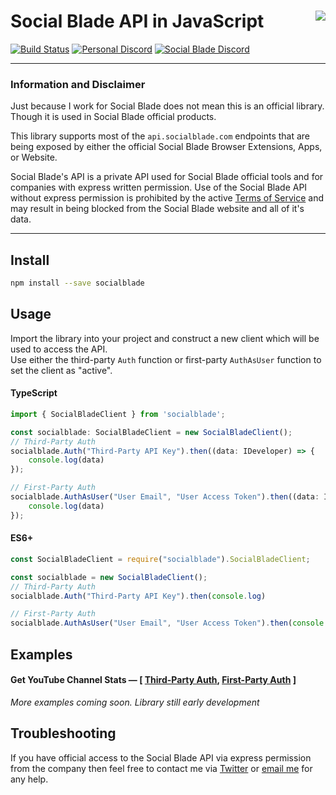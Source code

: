 # Social Blade API in JavaScript [<img align="right" src="https://cdn.tcole.me/socialblade-small.png">](https://github.com/TimothyCole/socialblade-js)

[![Build Status](https://travis-ci.com/TimothyCole/socialblade-js.svg?branch=master)](https://travis-ci.com/TimothyCole/socialblade-js)
[![Personal Discord](https://img.shields.io/discord/313591755180081153.svg?label=Personal%20Discord&colorB=308bcd&maxAge=3600)](https://discordapp.com/invite/YFtfGwq)
[![Social Blade Discord](https://img.shields.io/discord/125022847562285056.svg?label=Social%20Blade%20Discord%20(Not%20for%20Support)&colorB=c84329&maxAge=3600)](https://socialblade.com/discord)

---

### Information and Disclaimer
Just because I work for Social Blade does not mean this is an official library. Though it is used in Social Blade official products.

This library supports most of the `api.socialblade.com` endpoints that are being exposed by either the official Social Blade Browser Extensions, Apps, or Website.

Social Blade's API is a private API used for Social Blade official tools and for companies with express written permission. Use of the Social Blade API without express permission is prohibited by the active [Terms of Service](https://socialblade.com/info/terms) and may result in being blocked from the Social Blade website and all of it's data.

---

## Install
```bash
npm install --save socialblade
```

## Usage
Import the library into your project and construct a new client which will be used to access the API.  
Use either the third-party `Auth` function or first-party `AuthAsUser` function to set the client as "active".

#### TypeScript
```ts
import { SocialBladeClient } from 'socialblade';

const socialblade: SocialBladeClient = new SocialBladeClient();
// Third-Party Auth
socialblade.Auth("Third-Party API Key").then((data: IDeveloper) => {
	console.log(data)
});

// First-Party Auth
socialblade.AuthAsUser("User Email", "User Access Token").then((data: IUser) => {
	console.log(data)
});
```

#### ES6+
```js
const SocialBladeClient = require("socialblade").SocialBladeClient;

const socialblade = new SocialBladeClient();
// Third-Party Auth
socialblade.Auth("Third-Party API Key").then(console.log)

// First-Party Auth
socialblade.AuthAsUser("User Email", "User Access Token").then(console.log)
```

## Examples
#### Get YouTube Channel Stats &mdash; [ [Third-Party Auth](examples/youtube-stats-Auth.js), [First-Party Auth](examples/youtube-stats-AuthAsUser.js) ]
_More examples coming soon. Library still early development_

## Troubleshooting
If you have official access to the Social Blade API via express permission from the company then feel free to contact me via [Twitter](https://twitter.com/messages/compose?recipient_id=1690693537) or [email me](mailto:tim@timcole.me?cc=tim@socialblade.com&subject=Social%20Blade%20JavaScript%20Library%20Inquiry) for any help.
